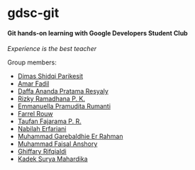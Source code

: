 # gdsc-git

#### Git hands-on learning with Google Developers Student Club

*Experience is the best teacher*

Group members:
- [Dimas Shidqi Parikesit](https://github.com/dParikesit)
- [Amar Fadil](https://github.com/marfgold1)
- [Daffa Ananda Pratama Resyaly](https://github.com/slarkdarr)
- [Rizky Ramadhana P. K.](https://github.com/rizkyramadhana26)
- [Emma​nuella Pramudita Rumanti](https://github.com/amuritna)
- [Farrel Rouw](https://github.com/Farrelmpr)
- [Taufan Fajarama P. R.](https://github.com/roastland)
- [Nabilah Erfariani](https://github.com/nabilaherfa)
- [Muhammad Garebaldhie Er Rahman](https://github.com/IloveNooodles)
- [Muhammad Faisal Anshory](https://github.com/faisalanshory)
- [Ghiffary Rifqialdi](https://github.com/ghiffaryr)
- [Kadek Surya Mahardika](https://github.com/kadeksuryam)
